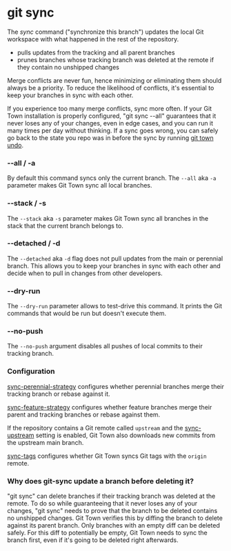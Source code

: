 # git sync

The _sync_ command ("synchronize this branch") updates the local Git workspace
with what happened in the rest of the repository.

- pulls updates from the tracking and all parent branches
- prunes branches whose tracking branch was deleted at the remote if they
  contain no unshipped changes

Merge conflicts are never fun, hence minimizing or eliminating them should
always be a priority. To reduce the likelihood of conflicts, it's essential to
keep your branches in sync with each other.

If you experience too many merge conflicts, sync more often. If your Git Town
installation is properly configured, "git sync --all" guarantees that it never
loses any of your changes, even in edge cases, and you can run it many times per
day without thinking. If a sync goes wrong, you can safely go back to the state
you repo was in before the sync by running [git town undo](undo.md).

### --all / -a

By default this command syncs only the current branch. The `--all` aka `-a`
parameter makes Git Town sync all local branches.

### --stack / -s

The `--stack` aka `-s` parameter makes Git Town sync all branches in the stack
that the current branch belongs to.

### --detached / -d

The `--detached` aka `-d` flag does not pull updates from the main or perennial
branch. This allows you to keep your branches in sync with each other and decide
when to pull in changes from other developers.

### --dry-run

The `--dry-run` parameter allows to test-drive this command. It prints the Git
commands that would be run but doesn't execute them.

### --no-push

The `--no-push` argument disables all pushes of local commits to their tracking
branch.

### Configuration

[sync-perennial-strategy](../preferences/sync-perennial-strategy.md) configures
whether perennial branches merge their tracking branch or rebase against it.

[sync-feature-strategy](../preferences/sync-feature-strategy.md) configures
whether feature branches merge their parent and tracking branches or rebase
against them.

If the repository contains a Git remote called `upstream` and the
[sync-upstream](../preferences/sync-upstream.md) setting is enabled, Git Town
also downloads new commits from the upstream main branch.

[sync-tags](../preferences/sync-tags.md) configures whether Git Town syncs Git
tags with the `origin` remote.

### Why does git-sync update a branch before deleting it?

"git sync" can delete branches if their tracking branch was deleted at the
remote. To do so while guaranteeing that it never loses any of your changes,
"git sync" needs to prove that the branch to be deleted contains no unshipped
changes. Git Town verifies this by diffing the branch to delete against its
parent branch. Only branches with an empty diff can be deleted safely. For this
diff to potentially be empty, Git Town needs to sync the branch first, even if
it's going to be deleted right afterwards.
